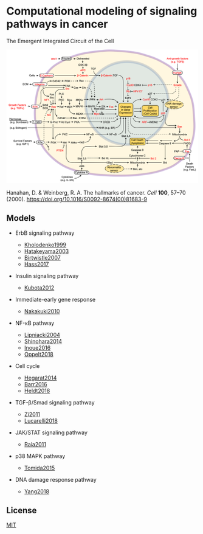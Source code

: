 # Computational modeling of signaling pathways in cancer

The Emergent Integrated Circuit of the Cell

![integrated_cuicuit](integrated_circuit.png)

Hanahan, D. & Weinberg, R. A. The hallmarks of cancer. _Cell_ **100**, 57–70 (2000). https://doi.org/10.1016/S0092-8674(00)81683-9

## Models

- ErbB signaling pathway

  - [Kholodenko1999](./Kholodenko1999)
  - [Hatakeyama2003](https://github.com/okadalabipr/Hatakeyama2003)
  - [Birtwistle2007](https://github.com/okadalabipr/Birtwistle2007)
  - [Hass2017](./Hass2017)

- Insulin signaling pathway
  - [Kubota2012](./Kubota2012)
- Immediate-early gene response

  - [Nakakuki2010](https://github.com/okadalabipr/Nakakuki2010)

- NF-κB pathway

  - [Lipniacki2004](./Lipniacki2004)
  - [Shinohara2014](https://github.com/okadalabipr/Shinohara2014)
  - [Inoue2016](https://github.com/okadalabipr/Inoue2016)
  - [Oppelt2018](./Oppelt2018)

- Cell cycle

  - [Hegarat2014](./Hegarat2014)
  - [Barr2016](./Barr2016)
  - [Heldt2018](./Heldt2018)

- TGF-β/Smad signaling pathway

  - [Zi2011](./Zi2011)
  - [Lucarelli2018](./Lucarelli2018)

- JAK/STAT signaling pathway

  - [Raia2011](./Raia2011)

- p38 MAPK pathway

  - [Tomida2015](./Tomida2015)

- DNA damage response pathway
  - [Yang2018](./Yang2018)

## License

[MIT](LICENSE)
